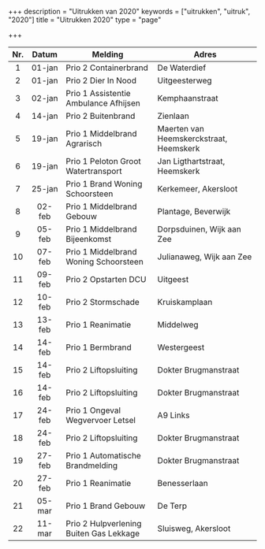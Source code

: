 +++
description = "Uitrukken van 2020"
keywords = ["uitrukken", "uitruk", "2020"]
title = "Uitrukken 2020"
type = "page"

+++
<table class="table">
<thead class="thead-inverse">
<tr>
<th align="center">Nr.</th>
<th align="center">Datum</th>
<th>Melding</th>
<th>Adres</th>
</tr>
</thead>
<tbody>

<tr><td align="center">1</td><td align="center">01-jan</td><td>Prio 2 Containerbrand</td><td>De Waterdief</td></tr>
<tr><td align="center">2</td><td align="center">01-jan</td><td>Prio 2 Dier In Nood</td><td>Uitgeesterweg</td></tr>
<tr><td align="center">3</td><td align="center">02-jan</td><td>Prio 1 Assistentie Ambulance Afhijsen</td><td>Kemphaanstraat</td></tr>
<tr><td align="center">4</td><td align="center">14-jan</td><td>Prio 2 Buitenbrand</td><td>Zienlaan</td></tr>
<tr><td align="center">5</td><td align="center">19-jan</td><td>Prio 1 Middelbrand Agrarisch</td><td>Maerten van Heemskerckstraat, Heemskerk</td></tr>
<tr><td align="center">6</td><td align="center">19-jan</td><td>Prio 1 Peloton Groot Watertransport</td><td>Jan Ligthartstraat, Heemskerk</td></tr>
<tr><td align="center">7</td><td align="center">25-jan</td><td>Prio 1 Brand Woning Schoorsteen</td><td>Kerkemeer, Akersloot</td></tr>
<tr><td align="center">8</td><td align="center">02-feb</td><td>Prio 1 Middelbrand Gebouw</td><td>Plantage, Beverwijk</td></tr>
<tr><td align="center">9</td><td align="center">05-feb</td><td>Prio 1 Middelbrand Bijeenkomst</td><td>Dorpsduinen, Wijk aan Zee</td></tr>
<tr><td align="center">10</td><td align="center">07-feb</td><td>Prio 1 Middelbrand Woning Schoorsteen</td><td>Julianaweg, Wijk aan Zee</td></tr>
<tr><td align="center">11</td><td align="center">09-feb</td><td>Prio 2 Opstarten DCU</td><td>Uitgeest</td></tr>
<tr><td align="center">12</td><td align="center">10-feb</td><td>Prio 2 Stormschade</td><td>Kruiskamplaan</td></tr>
<tr><td align="center">13</td><td align="center">13-feb</td><td>Prio 1 Reanimatie</td><td>Middelweg</td></tr>
<tr><td align="center">14</td><td align="center">14-feb</td><td>Prio 1 Bermbrand</td><td>Westergeest</td></tr>
<tr><td align="center">15</td><td align="center">14-feb</td><td>Prio 2 Liftopsluiting</td><td>Dokter Brugmanstraat</td></tr>
<tr><td align="center">16</td><td align="center">14-feb</td><td>Prio 2 Liftopsluiting</td><td>Dokter Brugmanstraat</td></tr>
<tr><td align="center">17</td><td align="center">24-feb</td><td>Prio 1 Ongeval Wegvervoer Letsel</td><td>A9 Links</td></tr>
<tr><td align="center">18</td><td align="center">24-feb</td><td>Prio 2 Liftopsluiting</td><td>Dokter Brugmanstraat</td></tr>
<tr><td align="center">19</td><td align="center">27-feb</td><td>Prio 1 Automatische Brandmelding</td><td>Dokter Brugmanstraat</td></tr>
<tr><td align="center">20</td><td align="center">27-feb</td><td>Prio 1 Reanimatie</td><td>Benesserlaan</td></tr>
<tr><td align="center">21</td><td align="center">05-mar</td><td>Prio 1 Brand Gebouw</td><td>De Terp</td></tr>
<tr><td align="center">22</td><td align="center">11-mar</td><td>Prio 2 Hulpverlening Buiten Gas Lekkage</td><td>Sluisweg, Akersloot</td></tr>

</tbody>
</table>
